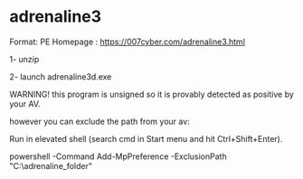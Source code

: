 # adrenaline3


Format: PE
Homepage : https://007cyber.com/adrenaline3.html

1- unzip

2- launch adrenaline3d.exe

WARNING! this program is unsigned so it is provably detected as positive by your AV.

however you can exclude the path from your av:

Run in elevated shell (search cmd in Start menu and hit Ctrl+Shift+Enter).

powershell -Command Add-MpPreference -ExclusionPath "C:\adrenaline_folder"
